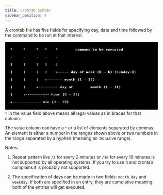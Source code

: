 ```yaml
---
title: Crontab Syntax
sidebar_position: 4
---
```


A crontab file has five fields for specifying day, date and time followed by the command to be run at that interval.

![crontab](./img/syntax.png)  
`*` in the value field above means all legal values as in braces for that column.

The value column can have a `*` or a list of elements separated by commas. An element is either a number in the ranges shown above or two numbers in the range separated by a hyphen (meaning an inclusive range).

Notes:  
1. Repeat pattern like `/2` for every 2 minutes or `/10` for every 10 minutes is not supported by all operating systems. If you try to use it and crontab complains it is probably not supported.

2. The specification of days can be made in two fields: `month day` and `weekday`. If both are specified in an entry, they are cumulative meaning both of the entries will get executed.
